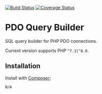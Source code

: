 [![Build Status](https://github.com/sirn-se/phrity-pdo-querybuilder/actions/workflows/acceptance.yml/badge.svg)](https://github.com/sirn-se/phrity-pdo-querybuilder/actions)
[![Coverage Status](https://coveralls.io/repos/github/sirn-se/phrity-pdo-querybuilder/badge.svg?branch=main)](https://coveralls.io/github/sirn-se/phrity-pdo-querybuilder?branch=main)

# PDO Query Builder

SQL query builder for PHP PDO connections.

Current version supports PHP `^7.3|^8.0`.

## Installation

Install with [Composer](https://getcomposer.org/);
```
N/A
```
